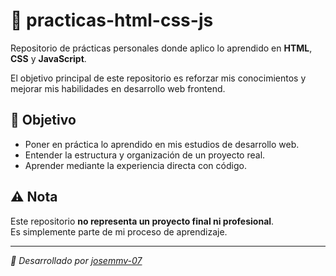 # 🧪 practicas-html-css-js

Repositorio de prácticas personales donde aplico lo aprendido en **HTML**, **CSS** y **JavaScript**.

El objetivo principal de este repositorio es reforzar mis conocimientos y mejorar mis habilidades en desarrollo web frontend.


## 🚀 Objetivo

- Poner en práctica lo aprendido en mis estudios de desarrollo web.
- Entender la estructura y organización de un proyecto real.
- Aprender mediante la experiencia directa con código.

## ⚠️ Nota

Este repositorio **no representa un proyecto final ni profesional**.  
Es simplemente parte de mi proceso de aprendizaje.

---

_📌 Desarrollado por [josemmv-07](https://github.com/josemmv-07)_


